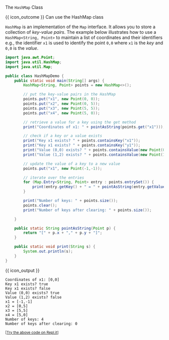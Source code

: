 <span id="title">The `HashMap` Class</span>

<span id="prereqs"></span>

<span id="outcomes">{{ icon_outcome }} Can use the HashMap class</span>

<div id="body">

`HashMap` is an implementation of the `Map` interface. It allows you to store a collection of _key-value pairs_. The example below illustrates how to use a `HashMap<String, Point>` to maintain a list of coordinates and their identifiers e.g., the identifier `x1` is used to identify the point `0,0` where `x1` is the _key_ and `0,0` is the _value_.


```java
import java.awt.Point;
import java.util.HashMap;
import java.util.Map;

public class HashMapDemo {
    public static void main(String[] args) {
        HashMap<String, Point> points = new HashMap<>();

        // put the key-value pairs in the HashMap
        points.put("x1", new Point(0, 0));
        points.put("x2", new Point(0, 5));
        points.put("x3", new Point(5, 5));
        points.put("x4", new Point(5, 0));

        // retrieve a value for a key using the get method
        print("Coordinates of x1: " + pointAsString(points.get("x1")));

        // check if a key or a value exists
        print("Key x1 exists? " + points.containsKey("x1"));
        print("Key x1 exists? " + points.containsKey("y1"));
        print("Value (0,0) exists? " + points.containsValue(new Point(0, 0)));
        print("Value (1,2) exists? " + points.containsValue(new Point(1, 2)));

        // update the value of a key to a new value
        points.put("x1", new Point(-1,-1));

        // iterate over the entries
        for (Map.Entry<String, Point> entry : points.entrySet()) {
            print(entry.getKey() + " = " + pointAsString(entry.getValue()));
        }

        print("Number of keys: " + points.size());
        points.clear();
        print("Number of keys after clearing: " + points.size());

    }

    public static String pointAsString(Point p) {
        return "[" + p.x + "," + p.y + "]";
    }

    public static void print(String s) {
        System.out.println(s);
    }
}
```
{{ icon_output }}
```
Coordinates of x1: [0,0]
Key x1 exists? true
Key x1 exists? false
Value (0,0) exists? true
Value (1,2) exists? false
x1 = [-1,-1]
x2 = [0,5]
x3 = [5,5]
x4 = [5,0]
Number of keys: 4
Number of keys after clearing: 0
```
<small>[[Try the above code on Repl.it](https://repl.it/@seedu/Demo-HashMap)]</small>

</div>

<div id="extras">
  <include src="exercisesPanel.md" boilerplate />
  <include src="resourcesPanel.md" boilerplate />
</div>